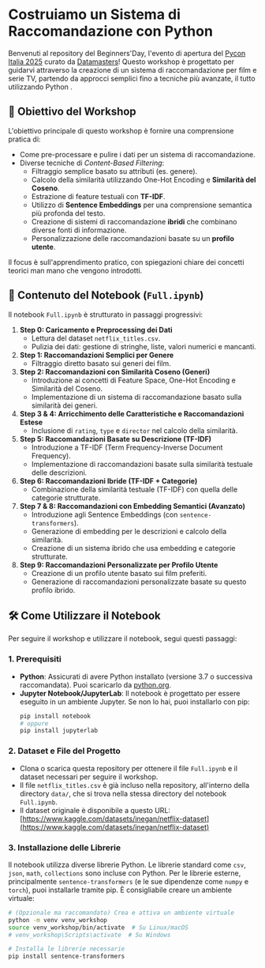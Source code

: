 # Costruiamo un Sistema di Raccomandazione con Python

Benvenuti al repository del Beginners'Day, l'evento di apertura del [Pycon Italia 2025](https://2025.pycon.it/it) curato da [Datamasters](https://datamasters.it/)!
Questo workshop è progettato per guidarvi attraverso la creazione di un sistema di raccomandazione per film e serie TV, partendo da approcci semplici fino a tecniche più avanzate, il tutto utilizzando Python .

## 🎯 Obiettivo del Workshop

L'obiettivo principale di questo workshop è fornire una comprensione pratica di:
* Come pre-processare e pulire i dati per un sistema di raccomandazione.
* Diverse tecniche di *Content-Based Filtering*:
    * Filtraggio semplice basato su attributi (es. genere).
    * Calcolo della similarità utilizzando One-Hot Encoding e **Similarità del Coseno**.
    * Estrazione di feature testuali con **TF-IDF**.
    * Utilizzo di **Sentence Embeddings** per una comprensione semantica più profonda del testo.
    * Creazione di sistemi di raccomandazione **ibridi** che combinano diverse fonti di informazione.
    * Personalizzazione delle raccomandazioni basate su un **profilo utente**.

Il focus è sull'apprendimento pratico, con spiegazioni chiare dei concetti teorici man mano che vengono introdotti.

## 🚀 Contenuto del Notebook (`Full.ipynb`)

Il notebook `Full.ipynb` è strutturato in passaggi progressivi:

1.  **Step 0: Caricamento e Preprocessing dei Dati**
    * Lettura del dataset `netflix_titles.csv`.
    * Pulizia dei dati: gestione di stringhe, liste, valori numerici e mancanti.
2.  **Step 1: Raccomandazioni Semplici per Genere**
    * Filtraggio diretto basato sui generi dei film.
3.  **Step 2: Raccomandazioni con Similarità Coseno (Generi)**
    * Introduzione ai concetti di Feature Space, One-Hot Encoding e Similarità del Coseno.
    * Implementazione di un sistema di raccomandazione basato sulla similarità dei generi.
4.  **Step 3 & 4: Arricchimento delle Caratteristiche e Raccomandazioni Estese**
    * Inclusione di `rating`, `type` e `director` nel calcolo della similarità.
5.  **Step 5: Raccomandazioni Basate su Descrizione (TF-IDF)**
    * Introduzione a TF-IDF (Term Frequency-Inverse Document Frequency).
    * Implementazione di raccomandazioni basate sulla similarità testuale delle descrizioni.
6.  **Step 6: Raccomandazioni Ibride (TF-IDF + Categorie)**
    * Combinazione della similarità testuale (TF-IDF) con quella delle categorie strutturate.
7.  **Step 7 & 8: Raccomandazioni con Embedding Semantici (Avanzato)**
    * Introduzione agli Sentence Embeddings (con `sentence-transformers`).
    * Generazione di embedding per le descrizioni e calcolo della similarità.
    * Creazione di un sistema ibrido che usa embedding e categorie strutturate.
8.  **Step 9: Raccomandazioni Personalizzate per Profilo Utente**
    * Creazione di un profilo utente basato sui film preferiti.
    * Generazione di raccomandazioni personalizzate basate su questo profilo ibrido.

## 🛠️ Come Utilizzare il Notebook

Per seguire il workshop e utilizzare il notebook, segui questi passaggi:

### 1. Prerequisiti
* **Python**: Assicurati di avere Python installato (versione 3.7 o successiva raccomandata). Puoi scaricarlo da [python.org](https://www.python.org/).
* **Jupyter Notebook/JupyterLab**: Il notebook è progettato per essere eseguito in un ambiente Jupyter. Se non lo hai, puoi installarlo con pip:
    ```bash
    pip install notebook
    # oppure
    pip install jupyterlab
    ```

### 2. Dataset e File del Progetto

* Clona o scarica questa repository per ottenere il file `Full.ipynb` e il dataset necessari per seguire il workshop.
* Il file `netflix_titles.csv` è già incluso nella repository, all'interno della directory `data/`, che si trova nella stessa directory del  notebook `Full.ipynb`.
* Il dataset originale è disponibile a questo URL: [https://www.kaggle.com/datasets/inegan/netflix-dataset](https://www.kaggle.com/datasets/inegan/netflix-dataset)


### 3. Installazione delle Librerie
Il notebook utilizza diverse librerie Python. Le librerie standard come `csv`, `json`, `math`, `collections` sono incluse con Python.
Per le librerie esterne, principalmente `sentence-transformers` (e le sue dipendenze come `numpy` e `torch`), puoi installarle tramite pip. È consigliabile creare un ambiente virtuale:

```bash
# (Opzionale ma raccomandato) Crea e attiva un ambiente virtuale
python -m venv venv_workshop
source venv_workshop/bin/activate  # Su Linux/macOS
# venv_workshop\Scripts\activate  # Su Windows

# Installa le librerie necessarie
pip install sentence-transformers